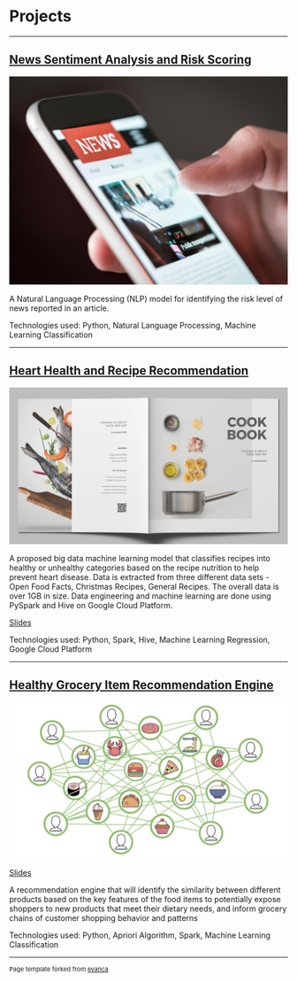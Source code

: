 # Projects

---

## [News Sentiment Analysis and Risk Scoring](https://github.com/AHaryanto/side-projects/tree/master/News%20Sentiment%20Analysis%20and%20Risk%20Scoring)

<a href="https://github.com/AHaryanto/side-projects/tree/master/News%20Sentiment%20Analysis%20and%20Risk%20Scoring">
<img src="images/news.jpg?raw=true"/>
</a>

A Natural Language Processing (NLP) model for identifying the risk level of news reported in an article.

Technologies used: Python, Natural Language Processing, Machine Learning Classification

---

## [Heart Health and Recipe Recommendation](https://github.com/AHaryanto/side-projects/tree/master/Food%20Analytics%20with%20Hadoop)

<a href="https://github.com/AHaryanto/side-projects/tree/master/Food%20Analytics%20with%20Hadoop">
<img src="images/recipe5.jpeg?raw=true"/>
</a>

A proposed big data machine learning model that classifies recipes into healthy or unhealthy categories based on the recipe nutrition to help prevent heart disease. Data is extracted from three different data sets - Open Food Facts, Christmas Recipes, General Recipes. The overall data is over 1GB in size. Data engineering and machine learning are done using PySpark and Hive on Google Cloud Platform.

[Slides](/pdf/recipe_classification.pdf)

Technologies used: Python, Spark, Hive, Machine Learning Regression, Google Cloud Platform

---

## [Healthy Grocery Item Recommendation Engine](https://github.com/AHaryanto/side-projects/tree/master/Recommendation%20Engine)

<a href="https://github.com/AHaryanto/side-projects/tree/master/Recommendation%20Engine">
<img src="images/recommendation4.jpeg?raw=true"/>
</a>

[Slides](/pdf/recommendation_engine.pdf)

A recommendation engine that will identify the similarity between different products based on the key features of the food items to potentially expose shoppers to new products that meet their dietary needs, and inform grocery chains of customer shopping behavior and patterns

Technologies used: Python, Apriori Algorithm, Spark, Machine Learning Classification


---
<p style="font-size:11px">Page template forked from <a href="https://github.com/evanca/quick-portfolio">evanca</a></p>
<!-- Remove above link if you don't want to attibute -->
